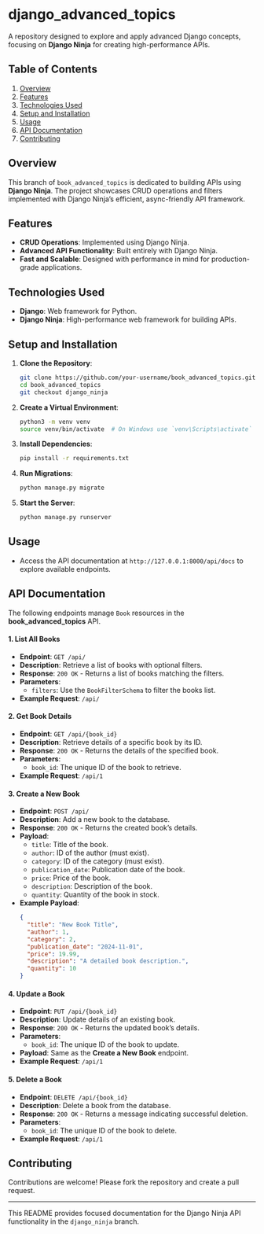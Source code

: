 
# django_advanced_topics

A repository designed to explore and apply advanced Django concepts, focusing on **Django Ninja** for creating high-performance APIs.

## Table of Contents
1. [Overview](#overview)
2. [Features](#features)
3. [Technologies Used](#technologies-used)
4. [Setup and Installation](#setup-and-installation)
5. [Usage](#usage)
6. [API Documentation](#api-documentation)
7. [Contributing](#contributing)

## Overview
This branch of `book_advanced_topics` is dedicated to building APIs using **Django Ninja**. The project showcases CRUD operations and filters implemented with Django Ninja’s efficient, async-friendly API framework.

## Features
- **CRUD Operations**: Implemented using Django Ninja.
- **Advanced API Functionality**: Built entirely with Django Ninja.
- **Fast and Scalable**: Designed with performance in mind for production-grade applications.

## Technologies Used
- **Django**: Web framework for Python.
- **Django Ninja**: High-performance web framework for building APIs.

## Setup and Installation

1. **Clone the Repository**:
   ```bash
   git clone https://github.com/your-username/book_advanced_topics.git
   cd book_advanced_topics
   git checkout django_ninja
   ```

2. **Create a Virtual Environment**:
   ```bash
   python3 -m venv venv
   source venv/bin/activate  # On Windows use `venv\Scripts\activate`
   ```

3. **Install Dependencies**:
   ```bash
   pip install -r requirements.txt
   ```

4. **Run Migrations**:
   ```bash
   python manage.py migrate
   ```

5. **Start the Server**:
   ```bash
   python manage.py runserver
   ```

## Usage
- Access the API documentation at `http://127.0.0.1:8000/api/docs` to explore available endpoints.

## API Documentation

The following endpoints manage `Book` resources in the **book_advanced_topics** API.

#### 1. List All Books
- **Endpoint**: `GET /api/`
- **Description**: Retrieve a list of books with optional filters.
- **Response**: `200 OK` - Returns a list of books matching the filters.
- **Parameters**:
  - `filters`: Use the `BookFilterSchema` to filter the books list.
- **Example Request**: `/api/`

#### 2. Get Book Details
- **Endpoint**: `GET /api/{book_id}`
- **Description**: Retrieve details of a specific book by its ID.
- **Response**: `200 OK` - Returns the details of the specified book.
- **Parameters**:
  - `book_id`: The unique ID of the book to retrieve.
- **Example Request**: `/api/1`

#### 3. Create a New Book
- **Endpoint**: `POST /api/`
- **Description**: Add a new book to the database.
- **Response**: `200 OK` - Returns the created book’s details.
- **Payload**:
  - `title`: Title of the book.
  - `author`: ID of the author (must exist).
  - `category`: ID of the category (must exist).
  - `publication_date`: Publication date of the book.
  - `price`: Price of the book.
  - `description`: Description of the book.
  - `quantity`: Quantity of the book in stock.
- **Example Payload**:
  ```json
  {
    "title": "New Book Title",
    "author": 1,
    "category": 2,
    "publication_date": "2024-11-01",
    "price": 19.99,
    "description": "A detailed book description.",
    "quantity": 10
  }
  ```

#### 4. Update a Book
- **Endpoint**: `PUT /api/{book_id}`
- **Description**: Update details of an existing book.
- **Response**: `200 OK` - Returns the updated book’s details.
- **Parameters**:
  - `book_id`: The unique ID of the book to update.
- **Payload**: Same as the **Create a New Book** endpoint.
- **Example Request**: `/api/1`

#### 5. Delete a Book
- **Endpoint**: `DELETE /api/{book_id}`
- **Description**: Delete a book from the database.
- **Response**: `200 OK` - Returns a message indicating successful deletion.
- **Parameters**:
  - `book_id`: The unique ID of the book to delete.
- **Example Request**: `/api/1`

## Contributing
Contributions are welcome! Please fork the repository and create a pull request.

---

This README provides focused documentation for the Django Ninja API functionality in the `django_ninja` branch.
